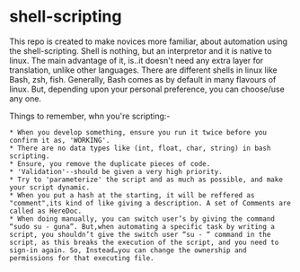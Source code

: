 # shell-scripting
This repo is created to make novices more familiar, about automation using the shell-scripting. Shell is nothing, but an interpretor and it is native to linux. The main advantage of it, is..it doesn't need any extra layer for translation, unlike other languages. There are different shells in linux like Bash, zsh, fish. Generally, Bash comes as by default in many flavours of linux. But, depending upon your personal preference, you can choose/use any one. 

Things to remember, whn you're scripting:-
```
* When you develop something, ensure you run it twice before you confirm it as, 'WORKING'.
* There are no data types like (int, float, char, string) in bash scripting.
* Ensure, you remove the duplicate pieces of code.
* 'Validation'--should be given a very high priority. 
* Try to 'parameterize' the script and as much as possible, and make your script dynamic.
* When you put a hash at the starting, it will be reffered as "comment",its kind of like giving a description. A set of Comments are called as HereDoc. 
* When doing manually, you can switch user’s by giving the command  “sudo su - guna”. But,when automating a specific task by writing a script, you shouldn’t give the switch user “su - “ command in the script, as this breaks the execution of the script, and you need to sign-in again. So, Instead…you can change the ownership and permissions for that executing file.

```

